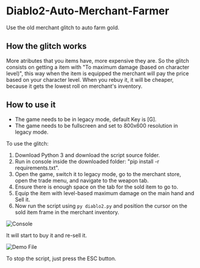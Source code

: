 # Diablo2-Auto-Merchant-Farmer


Use the old merchant glitch to auto farm gold.

## How the glitch works
More atributes that you items have, more expensive they are.
So the glitch consists on getting a item with "To maximum damage (based on character level)", this way when the item is equipped the merchant will pay the price based on your character level.
When you rebuy it, it will be cheaper, because it gets the lowest roll on merchant's inventory.


## How to use it

- The game needs to be in legacy mode, default Key is [G].
- The game needs to be fullscreen and set to 800x600 resolution in legacy mode.

To use the glitch:

1. Download Python 3 and download the script source folder.
2. Run in console inside the downloaded folder: "pip install -r requirements.txt".
3. Open the game, switch it to legacy mode, go to the merchant store, open the trade menu, and navigate to the weapon tab.
4. Ensure there is enough space on the tab for the sold item to go to.
5. Equip the item with level-based maximum damage on the main hand and Sell it.
6. Now run the script using ```py diablo2.py``` and position the cursor on the sold item frame in the merchant inventory.


![Console](https://img001.prntscr.com/file/img001/Bp_0Dl9yQH-MgvZOK0zS9Q.png)


It will start to buy it and re-sell it.


![Demo File](https://github.com/Mergrow/Diablo2-Auto-Merchant-Farmer/demo.gif)



To stop the script, just press the ESC button.





